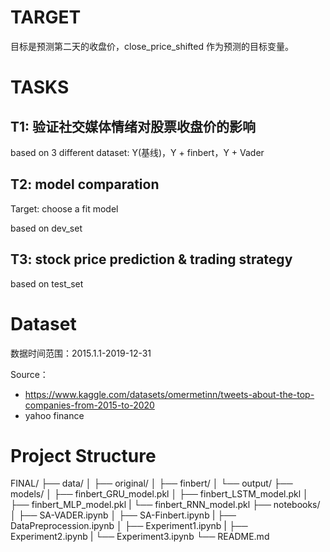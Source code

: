 # TARGET

目标是预测第二天的收盘价，close_price_shifted 作为预测的目标变量。

# TASKS

## T1: 验证社交媒体情绪对股票收盘价的影响

based on 3 different dataset: Y(基线)，Y + finbert，Y + Vader

## T2: model comparation

Target: choose a fit model

based on dev_set

## T3: stock price prediction & trading strategy

based on test_set

# Dataset

数据时间范围：2015.1.1-2019-12-31

Source：

- https://www.kaggle.com/datasets/omermetinn/tweets-about-the-top-companies-from-2015-to-2020
- yahoo finance

# Project Structure

FINAL/
├── data/
│ ├── original/
│ ├── finbert/
│ └── output/
├── models/
│ ├── finbert_GRU_model.pkl
│ ├── finbert_LSTM_model.pkl
│ ├── finbert_MLP_model.pkl
| └── finbert_RNN_model.pkl
├── notebooks/
│ ├── SA-VADER.ipynb
│ ├── SA-Finbert.ipynb
| ├── DataPreprocession.ipynb
│ ├── Experiment1.ipynb
| ├── Experiment2.ipynb
| └── Experiment3.ipynb
└── README.md
